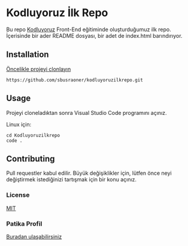 # **Kodluyoruz İlk Repo**
Bu repo [Kodluyoruz]() Front-End eğitiminde oluşturduğumuz ilk repo.
İçerisinde bir ader README dosyası, bir adet de index.html barındırıyor.

## **Installation**

[Öncelikle projeyi clonlayın](https://github.com/sbusraoner/kodluyoruzilkrepo.git)

```
https://github.com/sbusraoner/kodluyoruzilkrepo.git
```
## **Usage**

Projeyi cloneladıktan sonra Visual Studio Code programını açınız.

Linux için:

```
cd Kodluyoruzilkrepo
code . 
```
## **Contributing**

Pull requestler kabul edilir. Büyük değişiklikler için, lütfen önce neyi değiştirmek istediğinizi tartışmak için bir konu açınız.

### **License** 

[MIT](https://choosealicense.com/licenses/mit/)

### **Patika Profil**

[Buradan ulaşabilirsiniz](https://app.patika.dev/sbusraa)